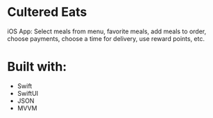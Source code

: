 # Cultered Eats
iOS App: Select meals from menu, favorite meals, add meals to order, choose payments, choose a time for delivery, use reward points, etc.

# Built with:
* Swift
* SwiftUI
* JSON
* MVVM
